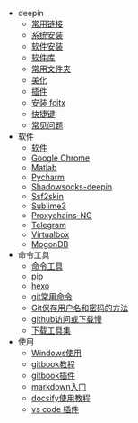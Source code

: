 - deepin
   - [常用链接](/deepin/deepin_use_url.md)
   - [系统安装](/deepin/deepin_installation.md)
   - [软件安装](/deepin/software_installation.md)
   - [软件库](/deepin/software_rep.md)
   - [常用文件夹](/deepin/folds.md)
   - [美化](/deepin/beautify.md)
   - [插件](/deepin/plugins.md)
   - [安装 fcitx](/deepin/deepin_installation_fcitx.md)
   - [快捷键](/deepin/keyboard_shortcuts.md)
   - [常见问题](/deepin/常见问题.md)
- 软件
   - [软件](/软件/software.md)
   - [Google Chrome](/软件/GoogleChrome.md)
   - [Matlab](/软件/matlab.md)
   - [Pycharm](/软件/Pycharm.md)
   - [Shadowsocks-deepin](/软件/shadowsocks-deepin.md)
   - [Ssf2skin](/软件/ssf2skin.md)
   - [Sublime3](/软件/sublime3.md)
   - [Proxychains-NG](/软件/proxychains-NG.md)
   - [Telegram](/软件/telegram.md)
   - [Virtualbox](/软件/virtualbox.md)
   - [MogonDB](/软件/MogonDB.md)
- 命令工具
   - [命令工具](/命令工具/command_tool.md)
   - [pip](/命令工具/pip.md)
   - [hexo](/命令工具/hexo.md)
   - [git常用命令](/命令工具/git常用命令.md)
   - [Git保存用户名和密码的方法](/命令工具/Git保存用户名和密码的方法.md)
   - [github访问或下载慢](/命令工具/Q1.md)
   - [下载工具集](命令工具/下载工具集.md)
- 使用
   - [Windows使用](/使用/win.md)
   - [gitbook教程](/使用/gitbook_to_use.md)
   - [gitbook插件](/使用/gitbook_plugs.md)
   - [markdown入门](/使用/markdown.md)
   - [docsify使用教程](/使用/docsify_to_use.md)
   - [vs code 插件](使用/vs%20code%20插件.md)

